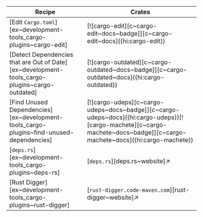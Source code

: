 | Recipe | Crates |
|--------|--------|
| [Edit `Cargo.toml`][ex~development-tools_cargo-plugins~cargo-edit] | [![cargo-edit][c~cargo-edit~docs~badge]][c~cargo-edit~docs]{{hi:cargo-edit}} |
| [Detect Dependencies that are Out of Date][ex~development-tools_cargo-plugins~cargo-outdated] | [![cargo-outdated][c~cargo-outdated~docs~badge]][c~cargo-outdated~docs]{{hi:cargo-outdated}} |
| [Find Unused Dependencies][ex~development-tools_cargo-plugins~find-unused-dependencies] | [![cargo-udeps][c~cargo-udeps~docs~badge]][c~cargo-udeps~docs]{{hi:cargo-udeps}}[![cargo-machete][c~cargo-machete~docs~badge]][c~cargo-machete~docs]{{hi:cargo-machete}} |
| [`deps.rs`][ex~development-tools_cargo-plugins~deps-rs] | [`deps.rs`][deps.rs~website]↗ |
| [Rust Digger][ex~development-tools_cargo-plugins~rust-digger] | [`rust-digger.code-maven.com`][rust-digger~website]↗ |
